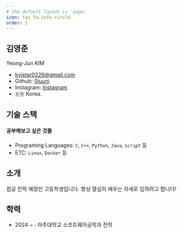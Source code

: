```yaml
---
# the default layout is 'page'
icon: fas fa-info-circle
order: 1
---
```


## 김영준 

Yeong-Jun KIM

- kyjstar0226@gmail.com
- Github: [0juuni](https://github.com/0juuni)
- Instagram: [Instagram](https://www.instagram.com/yeongjun_05)
- 🇰🇷 Korea.

## 기술 스택

#### 공부해보고 싶은 것들

- Programing Languages: `C`, `C++`, `Python`, `Java`, `script` 등
- ETC: `Linux`, `Docker` 등

## 소개

컴공 진학 예정인 고등학생입니다. 항상 열심히 배우는 자세로 임하려고 합니다!

## 학력

- 2024 ~ : 아주대학교 소프트웨어공학과 진학
